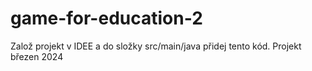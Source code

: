 # game-for-education-2
Založ projekt v IDEE a do složky src/main/java přidej tento kód.
Projekt březen 2024
